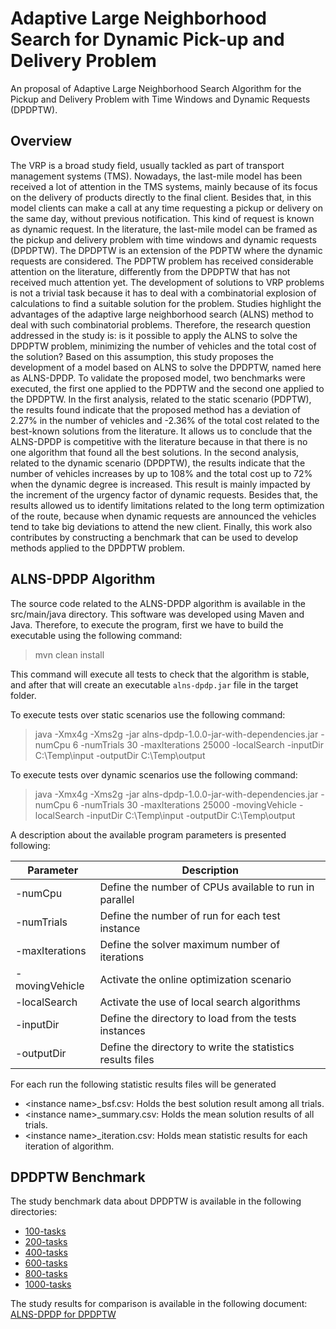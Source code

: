 # Adaptive Large Neighborhood Search for Dynamic Pick-up and Delivery Problem

An proposal of Adaptive Large Neighborhood Search Algorithm for the Pickup and Delivery Problem with Time Windows and Dynamic Requests (DPDPTW). 

## Overview

The VRP is a broad study field, usually tackled as part of transport management systems (TMS). Nowadays, the last-mile model has been received a lot of attention in the TMS systems, mainly because of its focus on the delivery of products directly to the final client. Besides that, in this model clients can make a call at any time requesting a pickup or delivery on the same day, without previous notification. This kind of request is known as dynamic request. In the literature, the last-mile model can be framed as the pickup and delivery problem with time windows and dynamic requests (DPDPTW). The DPDPTW is an extension of the PDPTW where the dynamic requests are considered. The PDPTW problem has received considerable attention on the literature, differently from the DPDPTW that has not received much attention yet. The development of solutions to VRP problems is not a trivial task because it has to deal with a combinatorial explosion of calculations to find a suitable solution for the problem. Studies highlight the advantages of the adaptive large neighborhood search (ALNS) method to deal with such combinatorial problems. Therefore, the research question addressed in the study is: is it possible to apply the ALNS to solve the DPDPTW problem, minimizing the number of vehicles and the total cost of the solution? Based on this assumption, this study proposes the development of a model based on ALNS to solve the DPDPTW, named here as ALNS-DPDP. To validate the proposed model, two benchmarks were executed, the first one applied to the PDPTW and the second one applied to the DPDPTW. In the first analysis, related to the static scenario (PDPTW), the results found indicate that the proposed method has a deviation of 2.27% in the number of vehicles and -2.36% of the total cost related to the best-known solutions from the literature. It allows us to conclude that the ALNS-DPDP is competitive with the literature because in that there is no one algorithm that found all the best solutions. In the second analysis, related to the dynamic scenario (DPDPTW), the results indicate that the number of vehicles increases by up to 108% and the total cost up to 72% when the dynamic degree is increased. This result is mainly impacted by the increment of the urgency factor of dynamic requests. Besides that, the results allowed us to identify limitations related to the long term optimization of the route, because when dynamic requests are announced the vehicles tend to take big deviations to attend the new client. Finally, this work also contributes by constructing a benchmark that can be used to develop methods applied to the DPDPTW problem.

## ALNS-DPDP Algorithm

The source code related to the ALNS-DPDP algorithm is available in the src/main/java directory. 
This software was developed using Maven and Java. Therefore, to execute the program, first we have to build the executable using the following command:

>  mvn clean install

This command will execute all tests to check that the algorithm is stable, and after that will create an executable `alns-dpdp.jar` file in the target folder.

To execute tests over static scenarios use the following command:

> java -Xmx4g -Xms2g -jar alns-dpdp-1.0.0-jar-with-dependencies.jar -numCpu 6 -numTrials 30 -maxIterations 25000 -localSearch -inputDir C:\Temp\input -outputDir C:\Temp\output

To execute tests over dynamic scenarios use the following command:

> java -Xmx4g -Xms2g -jar alns-dpdp-1.0.0-jar-with-dependencies.jar -numCpu 6 -numTrials 30 -maxIterations 25000 -movingVehicle -localSearch -inputDir C:\Temp\input -outputDir C:\Temp\output

A description about the available program parameters is presented following:

| Parameter | Description |
| --------- | ----------- |
| -numCpu | Define the number of CPUs available to run in parallel |
| -numTrials | Define the number of run for each test instance |
| -maxIterations | Define the solver maximum number of iterations |
| -movingVehicle | Activate the online optimization scenario | 
| -localSearch | Activate the use of local search algorithms |
| -inputDir | Define the directory to load from the tests instances |
| -outputDir | Define the directory to write the statistics results files |

For each run the following statistic results files will be generated

* \<instance name\>_bsf.csv: Holds the best solution result among all trials.
* \<instance name\>_summary.csv: Holds the mean solution results of all trials.
* \<instance name\>_iteration.csv: Holds mean statistic results for each iteration of algorithm. 

## DPDPTW Benchmark

The study benchmark data about DPDPTW is available in the following directories:

* [100-tasks](src/main/resources/dpdptw/100-tasks)
* [200-tasks](src/main/resources/dpdptw/200-tasks)
* [400-tasks](src/main/resources/dpdptw/400-tasks)
* [600-tasks](src/main/resources/dpdptw/600-tasks)
* [800-tasks](src/main/resources/dpdptw/800-tasks)
* [1000-tasks](src/main/resources/dpdptw/1000-tasks)

The study results for comparison is available in the following document: [ALNS-DPDP for DPDPTW](Masters%20Thesis%20-%20João%20Pedro%20Schmitt%20-%20Final.pdf)